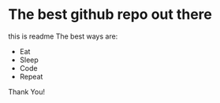 # The best github repo out there
this is readme
The best ways are:
- Eat
- Sleep
- Code 
- Repeat

Thank You!
